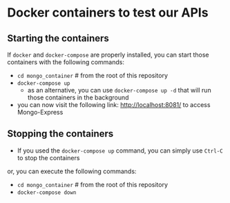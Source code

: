 # Docker containers to test our APIs

## Starting the containers

If `docker` and `docker-compose` are properly installed, you can start those 
containers with the following commands:

* `cd mongo_container` # from the root of this repository
* `docker-compose up`
  * as an alternative, you can use `docker-compose up -d` that will run those 
    containers in the background
* you can now visit the following link: <http://localhost:8081/> to access 
  Mongo-Express
  
## Stopping the containers

* If you used the `docker-compose up` command, you can simply use `Ctrl-C` to 
  stop the containers
  
or, you can execute the following commands:

* `cd mongo_container` # from the root of this repository
* `docker-compose down`
